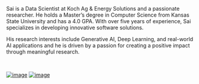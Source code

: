 Sai is a Data Scientist at Koch Ag & Energy Solutions and a passionate researcher. He holds a Master’s degree in Computer Science from Kansas State University and has a 4.0 GPA. With over five years of experience, Sai specializes in developing innovative software solutions.

His research interests include Generative AI, Deep Learning, and real-world AI applications and he is driven by a passion for creating a positive impact through meaningful research.

<br/>

[![image](https://img.shields.io/badge/LinkedIn-0077B5?style=for-the-badge&logo=linkedin&logoColor=white)](https://www.linkedin.com/in/sai-teja-erukude/) 
[![image](https://img.shields.io/badge/Gmail-D14836?style=for-the-badge&logo=gmail&logoColor=white)](mailto:erukude.saiteja@gmail.com)
